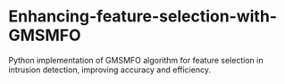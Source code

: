 # Enhancing-feature-selection-with-GMSMFO
Python implementation of GMSMFO algorithm for feature selection in intrusion detection, improving accuracy and efficiency.
